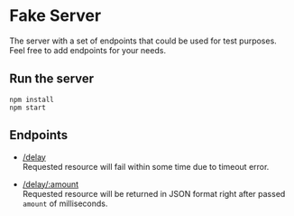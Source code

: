 Fake Server
===========


The server with a set of endpoints that could be used for test purposes.  
Feel free to add endpoints for your needs.


Run the server
--------------

    npm install
    npm start


Endpoints
---------

- [/delay](http://localhost:3030/delay)  
  Requested resource will fail within some time due to timeout error.  
    
- [/delay/:amount](http://localhost:3030/delay/1000)  
  Requested resource will be returned in JSON format right after passed `amount` of milliseconds. 
